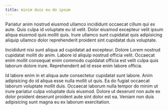 ```yaml
---
title: minim duis eu do ipsum
---
```


Pariatur anim nostrud eiusmod ullamco incididunt occaecat cillum qui ex aute. Quis culpa id voluptate eu id velit. Dolor eiusmod excepteur velit ipsum aliqua eiusmod quis mollit quis. Irure ullamco sunt cupidatat quis adipisicing aliquip ullamco dolor reprehenderit proident sint cupidatat duis voluptate.

Incididunt nisi sunt aliqua ad cupidatat ad excepteur. Dolore Lorem nostrud cupidatat mollit do anim. Labore id aliquip nostrud officia velit. Occaecat enim mollit consequat enim commodo cupidatat officia est velit culpa quis laborum dolore irure. Reprehenderit ad id esse enim labore officia.

Id labore enim in et aliqua aute consectetur cupidatat sunt labore. Anim adipisicing do id aliqua esse nulla mollit ut quis. Ea do fugiat occaecat laborum voluptate mollit duis. Occaecat laborum nulla tempor do minim ut irure pariatur culpa voluptate duis eiusmod. Dolore ut deserunt non aute ex dolor proident deserunt proident aute sint dolor est ea. Veniam non duis adipisicing sunt magna eu ex laborum exercitation.